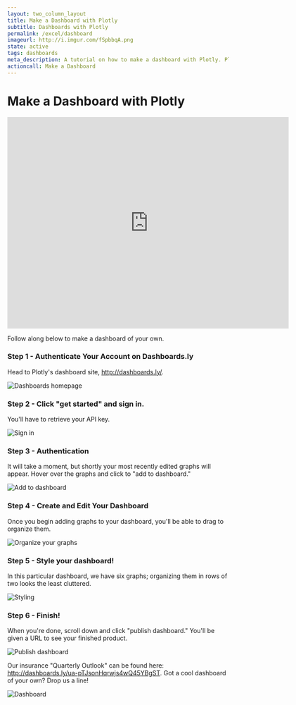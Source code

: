 ```yaml
---
layout: two_column_layout
title: Make a Dashboard with Plotly
subtitle: Dashboards with Plotly
permalink: /excel/dashboard
imageurl: http://i.imgur.com/fSpbbqA.png
state: active
tags: dashboards
meta_description: A tutorial on how to make a dashboard with Plotly. Plotly is the easiest and fastest way to make and share graphs online.
actioncall: Make a Dashboard
---
```


# Make a Dashboard with Plotly

<iframe width="640" height="480" frameborder="0" seamless="seamless" scrolling="no" src="http://dashboards.ly/ua-pTJsonHqrwjs4wQ45YBgST.embed?width=640&amp;height=480"></iframe>

Follow along below to make a dashboard of your own.

### Step 1 - Authenticate Your Account on Dashboards.ly

Head to Plotly's dashboard site, http://dashboards.ly/.

![Dashboards homepage](http://i.imgur.com/5DyFtIl.png)
 
### Step 2 - Click "get started" and sign in. 

You'll have to retrieve your API key.
 
![Sign in](http://i.imgur.com/CO5K1Nh.png)

### Step 3 - Authentication

It will take a moment, but shortly your most recently edited graphs will appear. Hover over the graphs and click to "add to dashboard."

![Add to dashboard](http://i.imgur.com/PTHsUP3.png)   
   
### Step 4 - Create and Edit Your Dashboard 

Once you begin adding graphs to your dashboard, you'll be able to drag to organize them.
   
![Organize your graphs](http://i.imgur.com/az5lky1.png)

### Step 5 - Style your dashboard! 

In this particular dashboard, we have six graphs; organizing them in rows of two looks the least cluttered.

![Styling](http://i.imgur.com/9Thf85r.png)
   
### Step 6 - Finish! 

When you're done, scroll down and click "publish dashboard." You'll be given a URL to see your finished product.

![Publish dashboard](http://i.imgur.com/jvtVyVT.png)
   
Our insurance "Quarterly Outlook" can be found here: http://dashboards.ly/ua-pTJsonHqrwjs4wQ45YBgST. Got a cool dashboard of your own? Drop us a line!

![Dashboard](http://i.imgur.com/jKd27n7.png)
